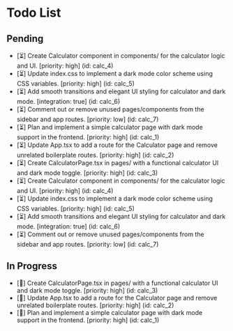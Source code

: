 # Todo List

## Pending

- [⏳] Create Calculator component in components/ for the calculator logic and UI. [priority: high] (id: calc_4)
- [⏳] Update index.css to implement a dark mode color scheme using CSS variables. [priority: high] (id: calc_5)
- [⏳] Add smooth transitions and elegant UI styling for calculator and dark mode. [integration: true] (id: calc_6)
- [⏳] Comment out or remove unused pages/components from the sidebar and app routes. [priority: low] (id: calc_7)
- [⏳] Plan and implement a simple calculator page with dark mode support in the frontend. [priority: high] (id: calc_1)
- [⏳] Update App.tsx to add a route for the Calculator page and remove unrelated boilerplate routes. [priority: high] (id: calc_2)
- [⏳] Create CalculatorPage.tsx in pages/ with a functional calculator UI and dark mode toggle. [priority: high] (id: calc_3)
- [⏳] Create Calculator component in components/ for the calculator logic and UI. [priority: high] (id: calc_4)
- [⏳] Update index.css to implement a dark mode color scheme using CSS variables. [priority: high] (id: calc_5)
- [⏳] Add smooth transitions and elegant UI styling for calculator and dark mode. [integration: true] (id: calc_6)
- [⏳] Comment out or remove unused pages/components from the sidebar and app routes. [priority: low] (id: calc_7)

## In Progress

- [🔄] Create CalculatorPage.tsx in pages/ with a functional calculator UI and dark mode toggle. [priority: high] (id: calc_3)
- [🔄] Update App.tsx to add a route for the Calculator page and remove unrelated boilerplate routes. [priority: high] (id: calc_2)
- [🔄] Plan and implement a simple calculator page with dark mode support in the frontend. [priority: high] (id: calc_1)

